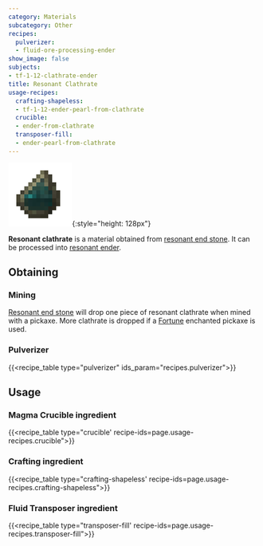 ```yaml
---
category: Materials
subcategory: Other
recipes:
  pulverizer:
  - fluid-ore-processing-ender
show_image: false
subjects:
- tf-1-12-clathrate-ender
title: Resonant Clathrate
usage-recipes:
  crafting-shapeless:
  - tf-1-12-ender-pearl-from-clathrate
  crucible:
  - ender-from-clathrate
  transposer-fill:
  - ender-pearl-from-clathrate
---
```


![Resonant clathrate](/assets/images/docs/1.12/thermal-foundation/clathrate-ender.gif){:style="height: 128px"}


**Resonant clathrate** is a material obtained from [resonant end
stone](../resonant-end-stone/). It can be processed into [resonant
ender](../resonant-ender/).


Obtaining
---------

### Mining
[Resonant end stone](../resonant-end-stone/) will drop one piece of resonant
clathrate when mined with a pickaxe. More clathrate is dropped if a
[Fortune](https://minecraft.gamepedia.com/Fortune) enchanted pickaxe is used.

### Pulverizer
{{<recipe_table type="pulverizer" ids_param="recipes.pulverizer">}}


Usage
-----

### Magma Crucible ingredient
{{<recipe_table type="crucible' recipe-ids=page.usage-recipes.crucible">}}

### Crafting ingredient
{{<recipe_table type="crafting-shapeless' recipe-ids=page.usage-recipes.crafting-shapeless">}}

### Fluid Transposer ingredient
{{<recipe_table type="transposer-fill' recipe-ids=page.usage-recipes.transposer-fill">}}

